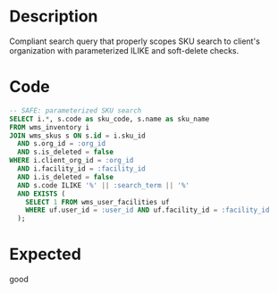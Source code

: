 # Description

Compliant search query that properly scopes SKU search to client's organization with parameterized ILIKE and soft-delete checks.

# Code

```sql
-- SAFE: parameterized SKU search
SELECT i.*, s.code as sku_code, s.name as sku_name
FROM wms_inventory i
JOIN wms_skus s ON s.id = i.sku_id 
  AND s.org_id = :org_id
  AND s.is_deleted = false
WHERE i.client_org_id = :org_id
  AND i.facility_id = :facility_id
  AND i.is_deleted = false
  AND s.code ILIKE '%' || :search_term || '%'
  AND EXISTS (
    SELECT 1 FROM wms_user_facilities uf 
    WHERE uf.user_id = :user_id AND uf.facility_id = :facility_id
  );
```

# Expected

good